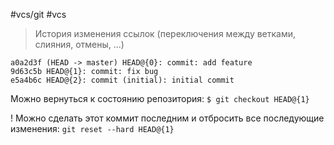 #vcs/git #vcs 

> История изменения ссылок (переключения между ветками, слияния, отмены, ...)

```
a0a2d3f (HEAD -> master) HEAD@{0}: commit: add feature
9d63c5b HEAD@{1}: commit: fix bug
e5a4b6c HEAD@{2}: commit (initial): initial commit
```

Можно вернуться к состоянию репозитория: `$ git checkout HEAD@{1}`

<span class="symbols-prettifier-unclear">!</span>  Можно сделать этот коммит последним и отбросить все последующие изменения: `git reset --hard HEAD@{1}`

